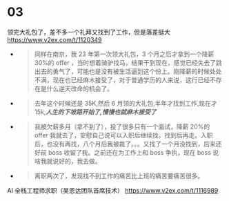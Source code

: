 
# 03

领完大礼包了，差不多一个礼拜又找到了工作，但是落差挺大 https://www.v2ex.com/t/1120349
- > 同样在南京，我 23 年第一次领大礼包，3 个月之后才拿到一个降薪 30%的 offer ，当时想着骑驴找马，结果干到现在，感觉已经失去了跳出去的勇气了，可能也是没有被生活逼到这个份上。刚降薪的时候处处不满，现在也已经麻木接受了，对于普通学历的人来说，这行已经不存在是什么逆天改命的机会了。
- > 去年这个时候还是 35K,然后 6 月领的大礼包,半年才找到工作,现在才 15k,***人生的下坡路开始了,慢慢也就麻木接受了***
- > 我被欠薪多月（拿不到了），投了很多只有一个面试，降薪 20%的 offer 我就去了，安慰自己说可以入职后继续找，找到后再走。入职后，也没有再找，八个月后我被裁了。。。又找了一个月没找到，后来还好前 boss 收留了我。之前还在为工作上和 boss 争执，现在 boss 说啥我就说好的，我去做。
- > 离职两次了，发现找不到工作的痛苦比上班的痛苦要痛苦很多。

AI 全栈工程师求职（吴恩达团队首席技术） https://www.v2ex.com/t/1116989
